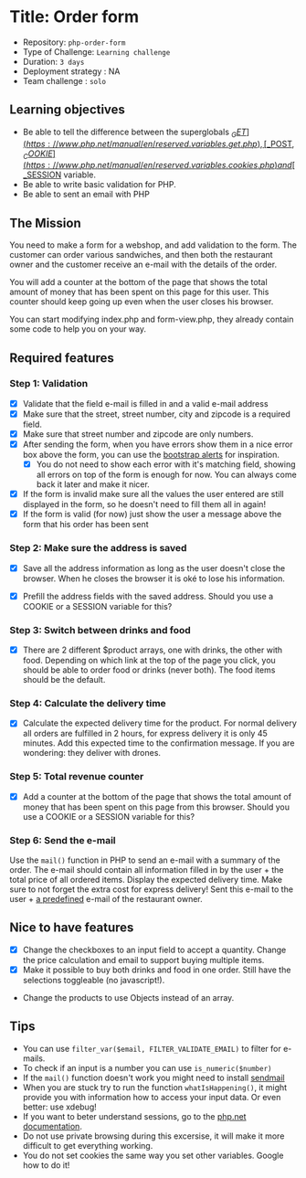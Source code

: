 # Title: Order form

- Repository: `php-order-form`
- Type of Challenge: `Learning challenge`
- Duration: `3 days`
- Deployment strategy : NA
- Team challenge : `solo`

## Learning objectives
- Be able to tell the difference between the superglobals [$_GET](https://www.php.net/manual/en/reserved.variables.get.php), [$_POST](https://www.php.net/manual/en/reserved.variables.post.php), [$_COOKIE](https://www.php.net/manual/en/reserved.variables.cookies.php) and [$_SESSION](https://www.php.net/manual/en/reserved.variables.session.php) variable.
- Be able to write basic validation for PHP.
- Be able to sent an email with PHP

## The Mission
You need to make a form for a webshop, and add validation to the form.
The customer can order various sandwiches, and then both the restaurant owner and the customer receive an e-mail with the details of the order.

You will add a counter at the bottom of the page that shows the total amount of money that has been spent on this page for this user.
This counter should keep going up even when the user closes his browser.

You can start modifying index.php and form-view.php, they already contain some code to help you on your way.
## Required features
### Step 1: Validation
- [X] Validate that the field e-mail is filled in and a valid e-mail address
- [X] Make sure that the street, street number, city and zipcode is a required field.
- [X] Make sure that street number and zipcode are only numbers.
- [X] After sending the form, when you have errors show them in a nice error box above the form, you can use the [bootstrap alerts](https://getbootstrap.com/docs/4.0/components/alerts/) for inspiration.
    - [X] You do not need to show each error with it's matching field, showing all errors on top of the form is enough for now. You can always come back it later and make it nicer.
- [X] If the form is invalid make sure all the values the user entered are still displayed in the form, so he doesn't need to fill them all in again!
- [X] If the form is valid (for now) just show the user a message above the form that his order has been sent

### Step 2: Make sure the address is saved
- [X] Save all the address information as long as the user doesn't close the browser. When he closes the browser it is oké to lose his information.

- [X] Prefill the address fields with the saved address.
Should you use a COOKIE or a SESSION variable for this?

### Step 3: Switch between drinks and food
- [X] There are 2 different $product arrays, one with drinks, the other with food. Depending on which link at the top of the page you click, you should be able to order food or drinks (never both).
The food items should be the default.

### Step 4: Calculate the delivery time
- [X] Calculate the expected delivery time for the product. For normal delivery all orders are fulfilled in 2 hours, 
for express delivery it is only 45 minutes.
Add this expected time to the confirmation message.
If you are wondering: they deliver with drones.

### Step 5: Total revenue counter
- [X] Add a counter at the bottom of the page that shows the total amount of money that has been spent on this page from this browser. 
Should you use a COOKIE or a SESSION variable for this?

### Step 6: Send the e-mail
Use the `mail()` function in PHP to send an e-mail with a summary of the order.
The e-mail should contain all information filled in by the user + the total price of all ordered items.
Display the expected delivery time.
Make sure to not forget the extra cost for express delivery!
Sent this e-mail to the user + [a predefined](https://www.php.net/define) e-mail of the restaurant owner.

## Nice to have features
- [X] Change the checkboxes to an input field to accept a quantity.
Change the price calculation and email to support buying multiple items.
- [X]  Make it possible to buy both drinks and food in one order. Still have the selections toggleable (no javascript!).
- Change the products to use Objects instead of an array.

## Tips
- You can use `filter_var($email, FILTER_VALIDATE_EMAIL)` to filter for e-mails.
- To check if an input is a number you can use `is_numeric($number)`
- If the `mail()` function doesn't work you might need to install [sendmail](https://gist.github.com/adamstac/7462202)
- When you are stuck try to run the function `whatIsHappening()`, it might provide you with information how to access your input data. Or even better: use xdebug!
- If you want to beter understand sessions, go to the [php.net documentation](https://www.php.net/manual/en/features.sessions.php).
- Do not use private browsing during this excersise, it will make it more difficult to get everything working.
- You do not set cookies the same way you set other variables. Google how to do it!

